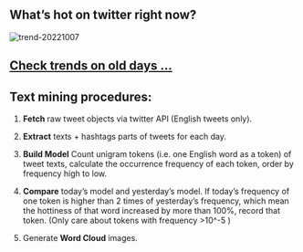 ## What’s hot on twitter right now?

![trend-20221007][wordcloud]

[wordcloud]: https://raw.githubusercontent.com/xdqc/tweet-trend-everyday/master/word-cloud/trend-20221007.png?token=AF5V4P7ADR6KQBZ4CEDTNIK6AXRMU "trend-20221007"

## [Check trends on old days ...](https://github.com/xdqc/tweet-trend-everyday/tree/master/word-cloud)

## Text mining procedures:

1. **Fetch** raw tweet objects via twitter API (English tweets only).

2. **Extract** texts + hashtags parts of tweets for each day.

3. **Build Model** Count unigram tokens (i.e. one English word as a token) of tweet texts, calculate the occurrence frequency of each token, order by frequency high to low.

4. **Compare** today’s model and yesterday’s model. If today’s frequency of one token is higher than 2 times of yesterday’s frequency, which mean the hottiness of that word increased by more than 100%, record that token. (Only care about tokens with frequency >10^-5 )

5. Generate **Word Cloud** images.
